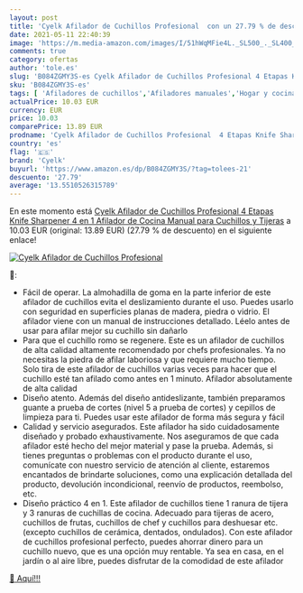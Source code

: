 ```yaml
---
layout: post
title: 'Cyelk Afilador de Cuchillos Profesional  con un 27.79 % de descuento'
date: 2021-05-11 22:40:39
image: 'https://m.media-amazon.com/images/I/51hWqMFie4L._SL500_._SL400_.jpg'
comments: true
category: ofertas
author: 'tole.es'
slug: 'B084ZGMY3S-es Cyelk Afilador de Cuchillos Profesional 4 Etapas Knife...'
sku: 'B084ZGMY3S-es'
tags: [ 'Afiladores de cuchillos','Afiladores manuales','Hogar y cocina','Utensilios de cocina','cyelk','tijeras', ]
actualPrice: 10.03 EUR
currency: EUR
price: 10.03
comparePrice: 13.89 EUR
prodname: 'Cyelk Afilador de Cuchillos Profesional  4 Etapas Knife Sharpener  4 en 1 Afilador de Cocina Manual  para Cuchillos y Tijeras'
country: 'es'
flag: '🇪🇸'
brand: 'Cyelk'
buyurl: 'https://www.amazon.es/dp/B084ZGMY3S/?tag=tolees-21'
descuento: '27.79'
average: '13.5510526315789'
---
```


En este momento está [Cyelk Afilador de Cuchillos Profesional  4 Etapas Knife Sharpener  4 en 1 Afilador de Cocina Manual  para Cuchillos y Tijeras](https://www.amazon.es/dp/B084ZGMY3S/?tag=tolees-21) a 10.03 EUR (original: 13.89 EUR) (27.79 %  de descuento) en el siguiente enlace!

[![Cyelk Afilador de Cuchillos Profesional ](https://m.media-amazon.com/images/I/51hWqMFie4L._SL500_._SL400_.jpg)](https://www.amazon.es/dp/B084ZGMY3S/?tag=tolees-21)

🔎:

- Fácil de operar. La almohadilla de goma en la parte inferior de este afilador de cuchillos evita el deslizamiento durante el uso. Puedes usarlo con seguridad en superficies planas de madera, piedra o vidrio. El afilador viene con un manual de instrucciones detallado. Léelo antes de usar para afilar mejor su cuchillo sin dañarlo
- Para que el cuchillo romo se regenere. Este es un afilador de cuchillos de alta calidad altamente recomendado por chefs profesionales. Ya no necesitas la piedra de afilar laboriosa y que requiere mucho tiempo. Solo tira de este afilador de cuchillos varias veces para hacer que el cuchillo esté tan afilado como antes en 1 minuto. Afilador absolutamente de alta calidad
- Diseño atento. Además del diseño antideslizante, también preparamos guante a prueba de cortes (nivel 5 a prueba de cortes) y cepillos de limpieza para ti. Puedes usar este afilador de forma más segura y fácil
- Calidad y servicio asegurados. Este afilador ha sido cuidadosamente diseñado y probado exhaustivamente. Nos aseguramos de que cada afilador esté hecho del mejor material y pase la prueba. Además, si tienes preguntas o problemas con el producto durante el uso, comunícate con nuestro servicio de atención al cliente, estaremos encantados de brindarte soluciones, como una explicación detallada del producto, devolución incondicional, reenvío de productos, reembolso, etc.
- Diseño práctico 4 en 1. Este afilador de cuchillos tiene 1 ranura de tijera y 3 ranuras de cuchillas de cocina. Adecuado para tijeras de acero, cuchillos de frutas, cuchillos de chef y cuchillos para deshuesar etc. (excepto cuchillos de cerámica, dentados, ondulados). Con este afilador de cuchillos profesional perfecto, puedes ahorrar dinero para un cuchillo nuevo, que es una opción muy rentable. Ya sea en casa, en el jardín o al aire libre, puedes disfrutar de la comodidad de este afilador

[🛒 Aquí!!!](https://www.amazon.es/dp/B084ZGMY3S/?tag=tolees-21)
